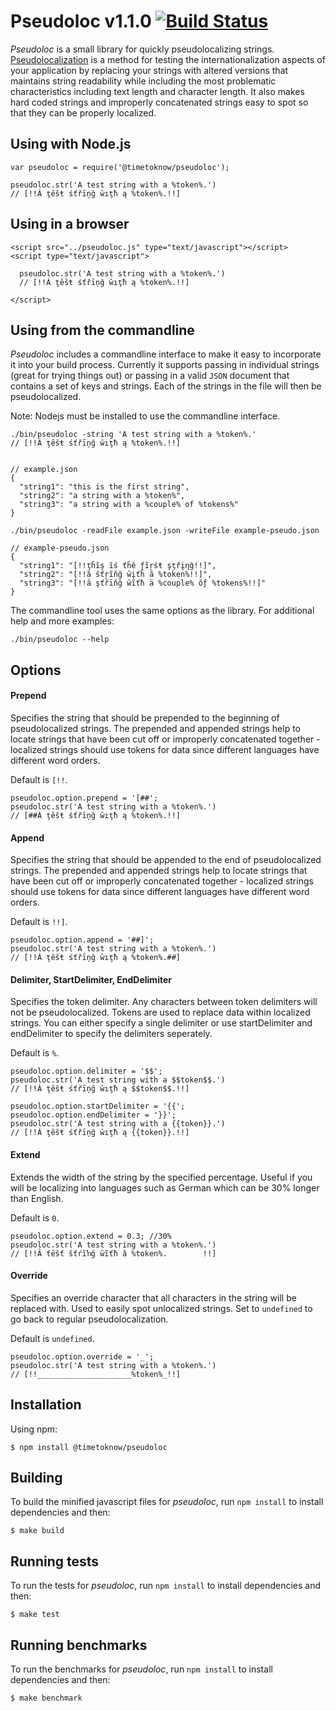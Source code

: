 # Pseudoloc v1.1.0 [![Build Status](https://travis-ci.org/bunkat/pseudoloc.png)](https://travis-ci.org/bunkat/pseudoloc)

_Pseudoloc_ is a small library for quickly pseudolocalizing strings. [Pseudolocalization](http://en.wikipedia.org/wiki/Pseudolocalization) is a method for testing the internationalization aspects of your application by replacing your strings with altered versions that maintains string readability while including the most problematic characteristics including text length and character length. It also makes hard coded strings and improperly concatenated strings easy to spot so that they can be properly localized.

## Using with Node.js

    var pseudoloc = require('@timetoknow/pseudoloc');

    pseudoloc.str('A test string with a %token%.')
    // [!!Á ţȇšŧ śťřīņğ ŵıţħ ą %token%.!!]

## Using in a browser

    <script src="../pseudoloc.js" type="text/javascript"></script>
    <script type="text/javascript">

      pseudoloc.str('A test string with a %token%.')
      // [!!Á ţȇšŧ śťřīņğ ŵıţħ ą %token%.!!]

    </script>

## Using from the commandline

_Pseudoloc_ includes a commandline interface to make it easy to incorporate it into your build process. Currently it supports passing in individual strings (great for trying things out) or passing in a valid `JSON` document that contains a set of keys and strings. Each of the strings in the file will then be pseudolocalized.

Note: Nodejs must be installed to use the commandline interface.

    ./bin/pseudoloc -string 'A test string with a %token%.'
    // [!!Á ţȇšŧ śťřīņğ ŵıţħ ą %token%.!!]


    // example.json
    {
      "string1": "this is the first string",
      "string2": "a string with a %token%",
      "string3": "a string with a %couple% of %tokens%"
    }

    ./bin/pseudoloc -readFile example.json -writeFile example-pseudo.json

    // example-pseudo.json
    {
      "string1": "[!!ţĥĩş ĭś ťĥě ƒĩŗśŧ şţřįƞĝ!!]",
      "string2": "[!!ȁ ŝťŗĩňğ ŵįťĥ ã %token%!!]",
      "string3": "[!!ȃ şťřīňğ ŵĩťħ ä %couple% ŏƒ %tokens%!!]"
    }

The commandline tool uses the same options as the library. For additional help and more examples:

    ./bin/pseudoloc --help

## Options

#### Prepend

Specifies the string that should be prepended to the beginning of pseudolocalized strings. The prepended and appended strings help to locate strings that have been cut off or improperly concatenated together - localized strings should use tokens for data since different languages have different word orders.

Default is `[!!`.

    pseudoloc.option.prepend = '[##';
    pseudoloc.str('A test string with a %token%.')
    // [##Á ţȇšŧ śťřīņğ ŵıţħ ą %token%.!!]

#### Append

Specifies the string that should be appended to the end of pseudolocalized strings. The prepended and appended strings help to locate strings that have been cut off or improperly concatenated together - localized strings should use tokens for data since different languages have different word orders.

Default is `!!]`.

    pseudoloc.option.append = '##]';
    pseudoloc.str('A test string with a %token%.')
    // [!!Á ţȇšŧ śťřīņğ ŵıţħ ą %token%.##]

#### Delimiter, StartDelimiter, EndDelimiter

Specifies the token delimiter. Any characters between token delimiters will not be pseudolocalized. Tokens are used to replace data within localized strings. You can either specify a single delimiter or use startDelimiter and endDelimiter to specify the delimiters seperately.

Default is `%`.

    pseudoloc.option.delimiter = '$$';
    pseudoloc.str('A test string with a $$token$$.')
    // [!!Á ţȇšŧ śťřīņğ ŵıţħ ą $$token$$.!!]

    pseudoloc.option.startDelimiter = '{{';
    pseudoloc.option.endDelimiter = '}}';
    pseudoloc.str('A test string with a {{token}}.')
    // [!!Á ţȇšŧ śťřīņğ ŵıţħ ą {{token}}.!!]

#### Extend

Extends the width of the string by the specified percentage. Useful if you will be localizing into languages such as German which can be 30% longer than English.

Default is `0`.

    pseudoloc.option.extend = 0.3; //30%
    pseudoloc.str('A test string with a %token%.')
    // [!!Ȃ ťēšť ŝťŕĩŉğ ŵĩťħ â %token%.        !!]


#### Override

Specifies an override character that all characters in the string will be replaced with. Used to easily spot unlocalized strings. Set to `undefined` to go back to regular pseudolocalization.

Default is `undefined`.

    pseudoloc.option.override = '_';
    pseudoloc.str('A test string with a %token%.')
    // [!!_____________________%token%_!!]

## Installation
Using npm:

    $ npm install @timetoknow/pseudoloc

## Building

To build the minified javascript files for _pseudoloc_, run `npm install` to install dependencies and then:

    $ make build

## Running tests

To run the tests for _pseudoloc_, run `npm install` to install dependencies and then:

    $ make test

## Running benchmarks

To run the benchmarks for _pseudoloc_, run `npm install` to install dependencies and then:

    $ make benchmark
